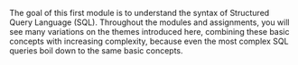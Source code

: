 The goal of this first module is to understand the syntax of Structured Query Language (SQL). Throughout the modules and assignments, you will see many
variations on the themes introduced here, combining these basic concepts with increasing complexity, because even the most complex SQL queries boil down to
the same basic concepts.
